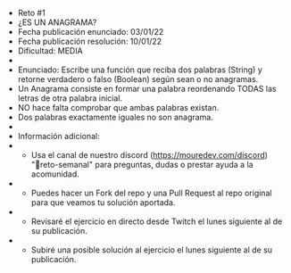 * Reto #1
 * ¿ES UN ANAGRAMA?
 * Fecha publicación enunciado: 03/01/22
 * Fecha publicación resolución: 10/01/22
 * Dificultad: MEDIA
 *
 * Enunciado: Escribe una función que reciba dos palabras (String) y retorne verdadero o falso (Boolean) según sean o no anagramas.
 * Un Anagrama consiste en formar una palabra reordenando TODAS las letras de otra palabra inicial.
 * NO hace falta comprobar que ambas palabras existan.
 * Dos palabras exactamente iguales no son anagrama.
 *
 * Información adicional:
 * - Usa el canal de nuestro discord (https://mouredev.com/discord) "🔁reto-semanal" para preguntas, dudas o prestar ayuda a la acomunidad.
 * - Puedes hacer un Fork del repo y una Pull Request al repo original para que veamos tu solución aportada.
 * - Revisaré el ejercicio en directo desde Twitch el lunes siguiente al de su publicación.
 * - Subiré una posible solución al ejercicio el lunes siguiente al de su publicación.
